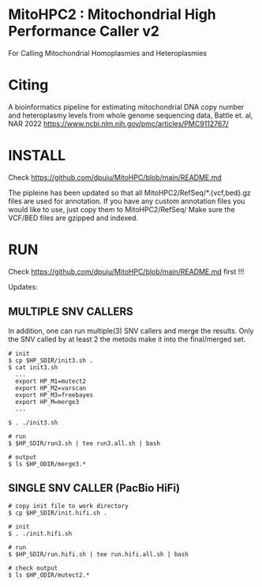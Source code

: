 # MitoHPC2 : Mitochondrial High Performance Caller v2 #

For Calling Mitochondrial Homoplasmies and Heteroplasmies

# Citing #

A bioinformatics pipeline for estimating mitochondrial DNA copy number and heteroplasmy levels from whole genome sequencing data, Battle et. al, NAR 2022
https://www.ncbi.nlm.nih.gov/pmc/articles/PMC9112767/ 

# INSTALL # 
    
Check https://github.com/dpuiu/MitoHPC/blob/main/README.md

The pipleine has been updated so that all MitoHPC2/RefSeq/*.{vcf,bed}.gz files are used for annotation. 
If you have any custom annotation files you would like to use, just copy them to MitoHPC2/RefSeq/
Make sure the VCF/BED files are gzipped and indexed.

# RUN #

Check https://github.com/dpuiu/MitoHPC/blob/main/README.md first !!!

Updates:

## MULTIPLE SNV CALLERS

In addition, one can run multiple(3) SNV callers and merge the results. 
Only the SNV called by at least 2 the metods make it into the final/merged set.

    # init     
    $ cp $HP_SDIR/init3.sh .
    $ cat init3.sh
      ...
      export HP_M1=mutect2   
      export HP_M2=varscan
      export HP_M3=freebayes
      export HP_M=merge3
      ...

    $ . ./init3.sh

    # run
    $ $HP_SDIR/run3.sh | tee run3.all.sh | bash       

    # output
    $ ls $HP_ODIR/merge3.*

## SINGLE SNV CALLER (PacBio HiFi)

    # copy init file to work directory
    $ cp $HP_SDIR/init.hifi.sh .

    # init
    $ . ./init.hifi.sh

    # run
    $ $HP_SDIR/run.hifi.sh | tee run.hifi.all.sh | bash       

    # check output
    $ ls $HP_ODIR/mutect2.*
